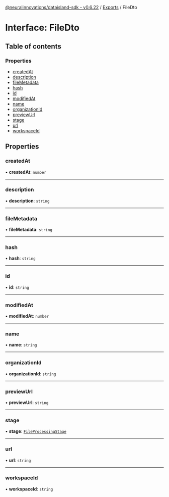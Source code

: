 [@neuralinnovations/dataisland-sdk - v0.6.22](../../README.md) / [Exports](../modules.md) / FileDto

# Interface: FileDto

## Table of contents

### Properties

- [createdAt](FileDto.md#createdat)
- [description](FileDto.md#description)
- [fileMetadata](FileDto.md#filemetadata)
- [hash](FileDto.md#hash)
- [id](FileDto.md#id)
- [modifiedAt](FileDto.md#modifiedat)
- [name](FileDto.md#name)
- [organizationId](FileDto.md#organizationid)
- [previewUrl](FileDto.md#previewurl)
- [stage](FileDto.md#stage)
- [url](FileDto.md#url)
- [workspaceId](FileDto.md#workspaceid)

## Properties

### createdAt

• **createdAt**: `number`

___

### description

• **description**: `string`

___

### fileMetadata

• **fileMetadata**: `string`

___

### hash

• **hash**: `string`

___

### id

• **id**: `string`

___

### modifiedAt

• **modifiedAt**: `number`

___

### name

• **name**: `string`

___

### organizationId

• **organizationId**: `string`

___

### previewUrl

• **previewUrl**: `string`

___

### stage

• **stage**: [`FileProcessingStage`](../enums/FileProcessingStage.md)

___

### url

• **url**: `string`

___

### workspaceId

• **workspaceId**: `string`
